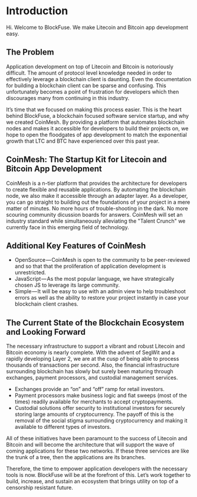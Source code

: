 # Introduction
Hi.  Welcome to BlockFuse.  We make Litecoin and Bitcoin app development easy.  

## The Problem

Application development on top of Litecoin and Bitcoin is notoriously difficult. The amount of protocol level knowledge needed in order to effectively leverage a blockchain client is daunting. Even the documentation for building a blockchain client can be sparse and confusing. This unfortunately becomes a point of frustration for developers which then discourages many from continuing in this industry.

It’s time that we focused on making this process easier. This is the heart behind BlockFuse, a blockchain focused software service startup, and why we created CoinMesh. By providing a platform that automates blockchain nodes and makes it accessible for developers to build their projects on, we hope to open the floodgates of app development to match the exponential growth that LTC and BTC have experienced over this past year.

## CoinMesh: The Startup Kit for Litecoin and Bitcoin App Development

CoinMesh is a n-tier platform that provides the architecture for developers to create flexible and reusable applications. By automating the blockchain node, we also make it accessible through an adapter layer.  As a developer, you can go straight to building out the foundations of your project in a mere matter of minutes. No more hours of trouble-shooting in the dark.  No more scouring community dicussion boards for answers.  CoinMesh will set an industry standard while simultaneously alleviating the "Talent Crunch" we currently face in this emerging field of technology.  

## Additional Key Features of CoinMesh

+ OpenSource — CoinMesh is open to the community to be peer-reviewed and so that that the proliferation of application development is unrestricted.
+ JavaScript — As the most popular language, we have strategically chosen JS to leverage its large community.
+ Simple — It will be easy to use with an admin view to help troubleshoot errors as well as the ability to restore your project instantly in case your blockchain client crashes.

## The Current State of the Blockchain Ecosystem and Looking Forward
The necessary infrastructure to support a vibrant and robust Litecoin and Bitcoin economy is nearly complete.  With the advent of SegWit and a rapidly developing Layer 2, we are at the cusp of being able to process thousands of transactions per second.  Also, the financial infrastructure surrounding blockchain has slowly but surely been maturing through exchanges, payment processors, and custodial management services.  

+ Exchanges provide an “on” and “off” ramp for retail investors.
+ Payment processors make business logic and fiat sweeps (most of the times) readily available for merchants to accept cryptopayments.
+ Custodial solutions offer security to institutional investors for securely storing large amounts of cryptocurrency. The payoff of this is the removal of the social stigma surrounding cryptocurrency and making it available to different types of investors.

All of these initiatives have been paramount to the success of Litecoin and Bitcoin and will become the architecture that will support the wave of coming applications for these two networks.  If these three services are like the trunk of a tree, then the applications are its branches.

Therefore, the time to empower application developers with the necessary tools is now. BlockFuse will be at the forefront of this. Let’s work together to build, increase, and sustain an ecosystem that brings utility on top of a censorship resistant future.
